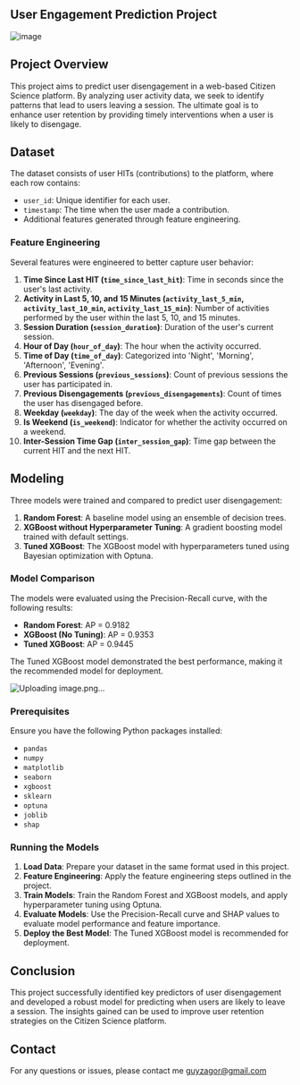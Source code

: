 ## User Engagement Prediction Project


![image](https://github.com/user-attachments/assets/7bc09fba-437d-43a6-871a-0e4560dfea81)




## Project Overview

This project aims to predict user disengagement in a web-based Citizen Science platform. By analyzing user activity data, we seek to identify patterns that lead to users leaving a session. The ultimate goal is to enhance user retention by providing timely interventions when a user is likely to disengage.

## Dataset

The dataset consists of user HITs (contributions) to the platform, where each row contains:
- `user_id`: Unique identifier for each user.
- `timestamp`: The time when the user made a contribution.
- Additional features generated through feature engineering.

### Feature Engineering

Several features were engineered to better capture user behavior:

1. **Time Since Last HIT (`time_since_last_hit`)**: Time in seconds since the user's last activity.
2. **Activity in Last 5, 10, and 15 Minutes (`activity_last_5_min`, `activity_last_10_min`, `activity_last_15_min`)**: Number of activities performed by the user within the last 5, 10, and 15 minutes.
3. **Session Duration (`session_duration`)**: Duration of the user's current session.
4. **Hour of Day (`hour_of_day`)**: The hour when the activity occurred.
5. **Time of Day (`time_of_day`)**: Categorized into 'Night', 'Morning', 'Afternoon', 'Evening'.
6. **Previous Sessions (`previous_sessions`)**: Count of previous sessions the user has participated in.
7. **Previous Disengagements (`previous_disengagements`)**: Count of times the user has disengaged before.
8. **Weekday (`weekday`)**: The day of the week when the activity occurred.
9. **Is Weekend (`is_weekend`)**: Indicator for whether the activity occurred on a weekend.
10. **Inter-Session Time Gap (`inter_session_gap`)**: Time gap between the current HIT and the next HIT.

## Modeling

Three models were trained and compared to predict user disengagement:

1. **Random Forest**: A baseline model using an ensemble of decision trees.
2. **XGBoost without Hyperparameter Tuning**: A gradient boosting model trained with default settings.
3. **Tuned XGBoost**: The XGBoost model with hyperparameters tuned using Bayesian optimization with Optuna.

### Model Comparison

The models were evaluated using the Precision-Recall curve, with the following results:
- **Random Forest**: AP = 0.9182
- **XGBoost (No Tuning)**: AP = 0.9353
- **Tuned XGBoost**: AP = 0.9445

The Tuned XGBoost model demonstrated the best performance, making it the recommended model for deployment.

![Uploading image.png…]()


### Prerequisites

Ensure you have the following Python packages installed:
- `pandas`
- `numpy`
- `matplotlib`
- `seaborn`
- `xgboost`
- `sklearn`
- `optuna`
- `joblib`
- `shap`

### Running the Models

1. **Load Data**: Prepare your dataset in the same format used in this project.
2. **Feature Engineering**: Apply the feature engineering steps outlined in the project.
3. **Train Models**: Train the Random Forest and XGBoost models, and apply hyperparameter tuning using Optuna.
4. **Evaluate Models**: Use the Precision-Recall curve and SHAP values to evaluate model performance and feature importance.
5. **Deploy the Best Model**: The Tuned XGBoost model is recommended for deployment.

## Conclusion

This project successfully identified key predictors of user disengagement and developed a robust model for predicting when users are likely to leave a session. The insights gained can be used to improve user retention strategies on the Citizen Science platform.

## Contact

For any questions or issues, please contact me guyzagor@gmail.com
